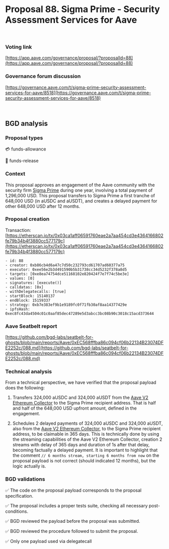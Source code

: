 # Proposal 88. Sigma Prime - Security Assessment Services for Aave

<br>

### Voting link
[https://app.aave.com/governance/proposal/?proposalId=88](https://app.aave.com/governance/proposal/?proposalId=88)

### Governance forum discussion
[https://governance.aave.com/t/sigma-prime-security-assessment-services-for-aave/8518](https://governance.aave.com/t/sigma-prime-security-assessment-services-for-aave/8518)

<br>

## BGD analysis

### Proposal types

:credit_card: funds-allowance

:money_with_wings: funds-release

### Context

This proposal approves an engagement of the Aave community with the security firm [Sigma Prime](https://sigmaprime.io/) during one year, involving a total payment of 1,296,000 USD.
This proposal transfers to Sigma Prime a first tranche of 648,000 USD (in aUSDC and aUSDT), and creates a delayed payment for other 648,000 USD after 12 months. 

### Proposal creation
Transaction: [https://etherscan.io/tx/0x03ca1aff06591760eae2a7aa454cd3e4364166802fe79b34b4f3880cc577179c](https://etherscan.io/tx/0x03ca1aff06591760eae2a7aa454cd3e4364166802fe79b34b4f3880cc577179c)
```
- id: 88
- creator: 0xb86cb4d6a47c7d50c232793cd61707ad60377a75
- executor: 0xee56e2b3d491590b5b31738cc34d5232f378a8d5
- targets: [0xe8ea74754dce51168102e820424f7e7f74c5be3e]
- values: [0]
- signatures: [execute()]
- calldatas: [0x]
- withDelegatecalls: [true]
- startBlock: 15140137
- endBlock: 15159337
- strategy: 0xb7e383ef9b1e9189fc0f71fb30af8aa14377429e
- ipfsHash: 0xec8fc43da4504c01c0aaf85dec47289e5d3abcc3bc08b90c3018c15acd373644
```

### Aave Seatbelt report
[https://github.com/bgd-labs/seatbelt-for-ghosts/blob/main/reports/Aave/0xEC568fffba86c094cf06b22134B23074DFE2252c/088.md](https://github.com/bgd-labs/seatbelt-for-ghosts/blob/main/reports/Aave/0xEC568fffba86c094cf06b22134B23074DFE2252c/088.md)

### Technical analysis

From a technical perspective, we have verified that the proposal payload does the following:

1. Transfers 324,000 aUSDC and 324,000 aUSDT from the [Aave V2 Ethereum Collector](https://etherscan.io/address/0x464C71f6c2F760DdA6093dCB91C24c39e5d6e18c) to the Sigma Prime recipient address. That is half and half of the 648,000 USD upfront amount, defined in the engagement.

2. Schedules 2 delayed payments of 324,000 aUSDC and 324,000 aUSDT, also from the [Aave V2 Ethereum Collector](https://etherscan.io/address/0x464C71f6c2F760DdA6093dCB91C24c39e5d6e18c), to the Sigma Prime recipient address, to be claimable in 365 days. This is technically done by using the streaming capabilities of the Aave V2 Ethereum Collector, creation 2 streams with delay of 365 days and duration of 1s after that delay, becoming factually a delayed payment. It is important to highlight that the comment `// 6 months stream, starting 6 months from now` on the proposal payload is not correct (should indicated 12 months), but the logic actually is.


### BGD validations

:white_check_mark: The code on the proposal payload corresponds to the proposal specification.

:white_check_mark: The proposal includes a proper tests suite, checking all necessary post-conditions.

:white_check_mark: BGD reviewed the payload before the proposal was submitted.

:white_check_mark: BGD reviewed the procedure followed to submit the proposal.

:white_check_mark: Only one payload used via delegatecall

